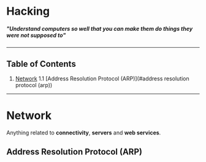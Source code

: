 # Hacking

##### "Understand computers so well that you can make them do things they were not supposed to"

***

## Table of Contents
1. [Network](#network)
1.1 [Address Resolution Protocol (ARP)](#address resolution protocol (arp))

***

# Network

Anything related to **connectivity**, **servers** and **web services**.

## Address Resolution Protocol (ARP)